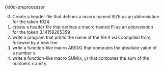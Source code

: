 0x0d-preprocessor

0. Create a header file that defines a macro named SIZE as an abbreviation for the token 1024.
1. create a header file that defines a macro named PI as an abbreviation for the token 3.14159265359
2. write a program that prints the name of the file it was compiled from, followed by a new line
3. write a function-like macro ABS(X) that computes the absolute value of a number x.
4. write a function-like macro SUM(x, y) that computes the sum of the numbers x and y.

